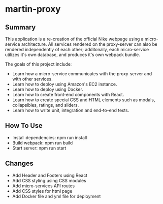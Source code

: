 # martin-proxy

## Summary

This application is a re-creation of the official Nike webpage using a micro-service architecture. All services rendered on the proxy-server can also be rendered independently of each other; additonally, each micro-service utilizes it's own database, and produces it's own webpack bundle. 

The goals of this project include:
- Learn how a micro-service communicates with the proxy-server and with other services.
- Learn how to deploy using Amazon's EC2 instance.
- Learn how to deploy using Docker.
- Learn how to create front-end components with React.
- Learn how to create special CSS and HTML elements such as modals, collapsibles, ratings, and sliders.
- Learn how to write unit, integration and end-to-end tests.

## How To Use

- Install dependencies: npm run install
- Build webpack: npm run build
- Start server: npm run start

## Changes

- Add Header and Footers using React
- Add CSS styling using CSS modules
- Add micro-services API routes
- Add CSS styles for html page
- Add Docker file and yml file for deployment
